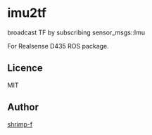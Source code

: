 # imu2tf
broadcast TF by subscribing sensor_msgs::Imu

For Realsense D435 ROS package.

## Licence
MIT

## Author
[shrimp-f](https://twitter.com/shrmpf)

